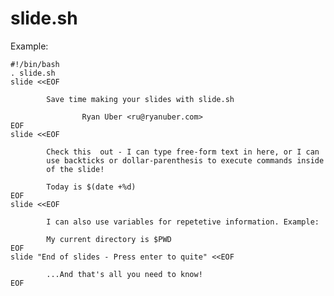 slide.sh
========

Example:

    #!/bin/bash
    . slide.sh
    slide <<EOF

            Save time making your slides with slide.sh

                    Ryan Uber <ru@ryanuber.com>
    EOF
    slide <<EOF

            Check this  out - I can type free-form text in here, or I can
            use backticks or dollar-parenthesis to execute commands inside
            of the slide!

            Today is $(date +%d)
    EOF
    slide <<EOF

            I can also use variables for repetetive information. Example:

            My current directory is $PWD
    EOF
    slide "End of slides - Press enter to quite" <<EOF

            ...And that's all you need to know!
    EOF
